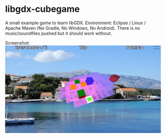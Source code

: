 # libgdx-cubegame

A small example game to learn libGDX. Environment: Eclipse / Linux / Apache Maven (No Gradle, No Windows, No Android). 
There is no music/soundfiles pushed but it should work without.

Screenshot: ![Alt text](/screenshot/2020.09.12.jpg?raw=true "Screenshot")
